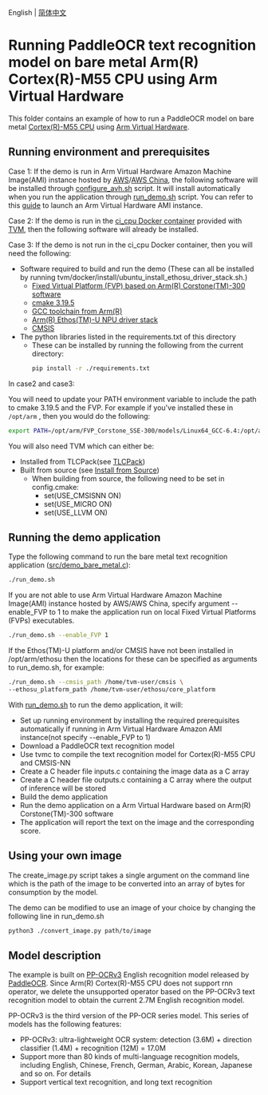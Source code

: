 <!--- Licensed to the Apache Software Foundation (ASF) under one -->
<!--- or more contributor license agreements.  See the NOTICE file -->
<!--- distributed with this work for additional information -->
<!--- regarding copyright ownership.  The ASF licenses this file -->
<!--- to you under the Apache License, Version 2.0 (the -->
<!--- "License"); you may not use this file except in compliance -->
<!--- with the License.  You may obtain a copy of the License at -->

<!---   http://www.apache.org/licenses/LICENSE-2.0 -->

<!--- Unless required by applicable law or agreed to in writing, -->
<!--- software distributed under the License is distributed on an -->
<!--- "AS IS" BASIS, WITHOUT WARRANTIES OR CONDITIONS OF ANY -->
<!--- KIND, either express or implied.  See the License for the -->
<!--- specific language governing permissions and limitations -->
<!--- under the License. -->

English | [简体中文](README_ch.md)

Running PaddleOCR text recognition model on bare metal Arm(R) Cortex(R)-M55 CPU using Arm Virtual Hardware
======================================================================

This folder contains an example of how to run a PaddleOCR model on bare metal [Cortex(R)-M55 CPU](https://www.arm.com/products/silicon-ip-cpu/cortex-m/cortex-m55) using [Arm Virtual Hardware](https://www.arm.com/products/development-tools/simulation/virtual-hardware).


Running environment and prerequisites
-------------
Case 1: If the demo is run in Arm Virtual Hardware Amazon Machine Image(AMI) instance hosted by [AWS](https://aws.amazon.com/marketplace/pp/prodview-urbpq7yo5va7g?sr=0-1&ref_=beagle&applicationId=AWSMPContessa)/[AWS China](https://awsmarketplace.amazonaws.cn/marketplace/pp/prodview-2y7nefntbmybu), the following software will be installed through [configure_avh.sh](./configure_avh.sh) script. It will install automatically when you run the application through [run_demo.sh](./run_demo.sh) script.
You can refer to this [guide](https://arm-software.github.io/AVH/main/examples/html/MicroSpeech.html#amilaunch) to launch an Arm Virtual Hardware AMI instance.

Case 2: If the demo is run in the [ci_cpu Docker container](https://github.com/apache/tvm/blob/main/docker/Dockerfile.ci_cpu) provided with [TVM](https://github.com/apache/tvm), then the following software will already be installed.

Case 3: If the demo is not run in the ci_cpu Docker container, then you will need the following:
- Software required to build and run the demo (These can all be installed by running
  tvm/docker/install/ubuntu_install_ethosu_driver_stack.sh.)
  - [Fixed Virtual Platform (FVP) based on Arm(R) Corstone(TM)-300 software](https://developer.arm.com/tools-and-software/open-source-software/arm-platforms-software/arm-ecosystem-fvps)
  - [cmake 3.19.5](https://github.com/Kitware/CMake/releases/)
  - [GCC toolchain from Arm(R)](https://developer.arm.com/-/media/Files/downloads/gnu-rm/10-2020q4/gcc-arm-none-eabi-10-2020-q4-major-x86_64-linux.tar.bz2)
  - [Arm(R) Ethos(TM)-U NPU driver stack](https://review.mlplatform.org)
  - [CMSIS](https://github.com/ARM-software/CMSIS_5)
- The python libraries listed in the requirements.txt of this directory
  - These can be installed by running the following from the current directory:
    ```bash
    pip install -r ./requirements.txt
    ```

In case2 and case3:  

You will need to update your PATH environment variable to include the path to cmake 3.19.5 and the FVP.
For example if you've installed these in ```/opt/arm``` , then you would do the following:
```bash
export PATH=/opt/arm/FVP_Corstone_SSE-300/models/Linux64_GCC-6.4:/opt/arm/cmake/bin:$PATH
```

You will also need TVM which can either be:
  - Installed from TLCPack(see [TLCPack](https://tlcpack.ai/))
  - Built from source (see [Install from Source](https://tvm.apache.org/docs/install/from_source.html))
    - When building from source, the following need to be set in config.cmake:
      - set(USE_CMSISNN ON)
      - set(USE_MICRO ON)
      - set(USE_LLVM ON)


Running the demo application
----------------------------
Type the following command to run the bare metal text recognition application ([src/demo_bare_metal.c](./src/demo_bare_metal.c)):

```bash
./run_demo.sh
```

If you are not able to use Arm Virtual Hardware Amazon Machine Image(AMI) instance hosted by AWS/AWS China, specify argument --enable_FVP to 1 to make the application run on local Fixed Virtual Platforms (FVPs) executables.

```bash
./run_demo.sh --enable_FVP 1
```

If the Ethos(TM)-U platform and/or CMSIS have not been installed in /opt/arm/ethosu then
the locations for these can be specified as arguments to run_demo.sh, for example:

```bash
./run_demo.sh --cmsis_path /home/tvm-user/cmsis \
--ethosu_platform_path /home/tvm-user/ethosu/core_platform
```

With [run_demo.sh](./run_demo.sh) to run the demo application, it will:
- Set up running environment by installing the required prerequisites automatically if running in Arm Virtual Hardware Amazon AMI instance(not specify --enable_FVP to 1)
- Download a PaddleOCR text recognition model
- Use tvmc to compile the text recognition model for Cortex(R)-M55 CPU and CMSIS-NN
- Create a C header file inputs.c containing the image data as a C array
- Create a C header file outputs.c containing a C array where the output of inference will be stored
- Build the demo application
- Run the demo application on a Arm Virtual Hardware based on Arm(R) Corstone(TM)-300 software
- The application will report the text on the image and the corresponding score.

Using your own image
--------------------
The create_image.py script takes a single argument on the command line which is the path of the
image to be converted into an array of bytes for consumption by the model.

The demo can be modified to use an image of your choice by changing the following line in run_demo.sh

```bash
python3 ./convert_image.py path/to/image
```

Model description
-----------------
The example is built on [PP-OCRv3](https://github.com/PaddlePaddle/PaddleOCR/blob/dygraph/doc/doc_ch/PP-OCRv3_introduction.md) English recognition model released by [PaddleOCR](https://github.com/PaddlePaddle/PaddleOCR). Since Arm(R) Cortex(R)-M55 CPU does not support rnn operator, we delete the unsupported operator based on the PP-OCRv3 text recognition model to obtain the current 2.7M English recognition model.

PP-OCRv3 is the third version of the PP-OCR series model. This series of models has the following features:
  - PP-OCRv3: ultra-lightweight OCR system: detection (3.6M) + direction classifier (1.4M) + recognition (12M) = 17.0M
  - Support more than 80 kinds of multi-language recognition models, including English, Chinese, French, German, Arabic, Korean, Japanese and so on. For details
  - Support vertical text recognition, and long text recognition
